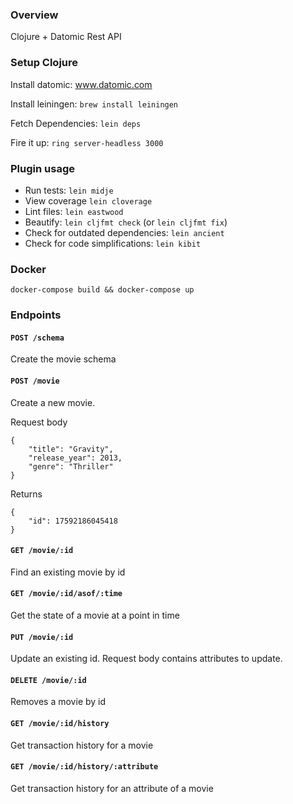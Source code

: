### Overview
Clojure + Datomic Rest API

### Setup Clojure

Install datomic: www.datomic.com

Install leiningen: `brew install leiningen`

Fetch Dependencies: `lein deps`

Fire it up: `ring server-headless 3000`

### Plugin usage

* Run tests: `lein midje`
* View coverage `lein cloverage`
* Lint files: `lein eastwood`
* Beautify: `lein cljfmt check` (or `lein cljfmt fix`)
* Check for outdated dependencies: `lein ancient`
* Check for code simplifications: `lein kibit`

### Docker

`docker-compose build && docker-compose up`

### Endpoints

#### `POST /schema`

Create the movie schema

#### `POST /movie`

Create a new movie.

Request body

```
{
    "title": "Gravity",
    "release_year": 2013,
    "genre": "Thriller"
}
```

Returns

```
{
    "id": 17592186045418
}
```

#### `GET /movie/:id`

Find an existing movie by id

#### `GET /movie/:id/asof/:time`

Get the state of a movie at a point in time

#### `PUT /movie/:id`

Update an existing id. Request body contains attributes to update.

#### `DELETE /movie/:id`

Removes a movie by id

#### `GET /movie/:id/history`

Get transaction history for a movie

#### `GET /movie/:id/history/:attribute`

Get transaction history for an attribute of a movie

